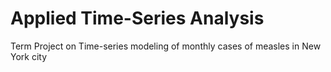 # Applied Time-Series Analysis
Term Project on Time-series modeling of monthly cases of measles in New York city
